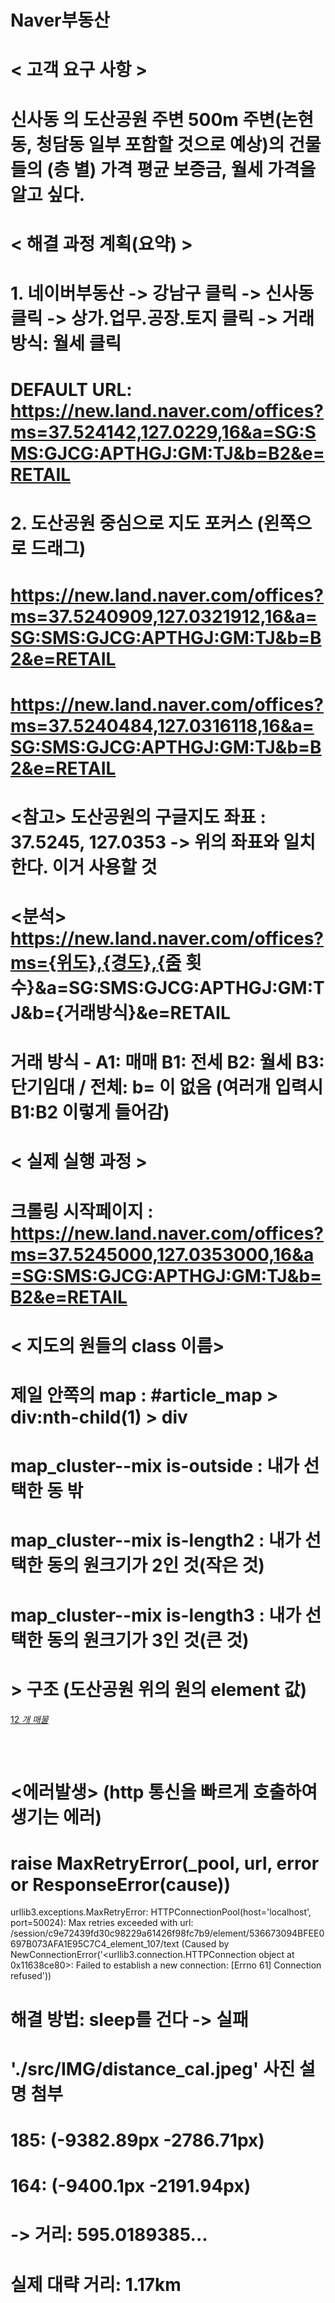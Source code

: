 # Naver부동산   




# < 고객 요구 사항 >   
#
# 신사동 의 도산공원 주변 500m 주변(논현동, 청담동 일부 포함할 것으로 예상)의 건물들의 (층 별) 가격 평균 보증금, 월세 가격을 알고 싶다.   




# < 해결 과정 계획(요약) >   
#
# 1. 네이버부동산 -> 강남구 클릭 -> 신사동 클릭 -> 상가.업무.공장.토지 클릭 -> 거래방식: 월세 클릭   
# DEFAULT URL: https://new.land.naver.com/offices?ms=37.524142,127.0229,16&a=SG:SMS:GJCG:APTHGJ:GM:TJ&b=B2&e=RETAIL   
#
# 2. 도산공원 중심으로 지도 포커스 (왼쪽으로 드래그)   
# https://new.land.naver.com/offices?ms=37.5240909,127.0321912,16&a=SG:SMS:GJCG:APTHGJ:GM:TJ&b=B2&e=RETAIL   
# https://new.land.naver.com/offices?ms=37.5240484,127.0316118,16&a=SG:SMS:GJCG:APTHGJ:GM:TJ&b=B2&e=RETAIL   




# <참고> 도산공원의 구글지도 좌표 : 37.5245, 127.0353 -> 위의 좌표와 일치한다. 이거 사용할 것   
# <분석> https://new.land.naver.com/offices?ms={위도},{경도},{줌 횟수}&a=SG:SMS:GJCG:APTHGJ:GM:TJ&b={거래방식}&e=RETAIL   
# 거래 방식 - A1: 매매  B1: 전세  B2: 월세  B3: 단기임대 / 전체: b= 이 없음  (여러개 입력시 B1:B2 이렇게 들어감)   


# < 실제 실행 과정 >   
# 크롤링 시작페이지 : https://new.land.naver.com/offices?ms=37.5245000,127.0353000,16&a=SG:SMS:GJCG:APTHGJ:GM:TJ&b=B2&e=RETAIL   
#
# < 지도의 원들의 class 이름>   
# 제일 안쪽의 map : #article_map > div:nth-child(1) > div   
# map_cluster--mix is-outside : 내가 선택한 동 밖   
# map_cluster--mix is-length2 : 내가 선택한 동의 원크기가 2인 것(작은 것)   
# map_cluster--mix is-length3 : 내가 선택한 동의 원크기가 3인 것(큰 것)   

# > 구조 (도산공원 위의 원의 element 값)
<a href="javascript:void(0);" role="button" class="map_cluster--mix is-length2" aria-pressed="false" aria-hidden="false" id="212211002301LGEOHASH_MIX_ARTICLE" data-nclk="MAP.sectorAmark" style="width: 45.8556px; height: 45.8556px; top: 360.429px; left: 1288.68px;">
    <div class="map_cluster_inner">
        <span class="blind" aria-labelledby="region_selected"></span>
        <span class="sale_number">
            12
            <em class="blind">
                개 매물
            </em>
        </span>
    </div>
    <div class="marker_transparent" style="width: 45.8556px; height: 45.8556px;"></div>
</a>   

# 

# <에러발생> (http 통신을 빠르게 호출하여 생기는 에러)   
# raise MaxRetryError(_pool, url, error or ResponseError(cause))
urllib3.exceptions.MaxRetryError: HTTPConnectionPool(host='localhost', port=50024): Max retries exceeded with url: /session/c9e72439fd30c98229a61426f98fc7b9/element/536673094BFEE0697B073AFA1E95C7C4_element_107/text (Caused by NewConnectionError('<urllib3.connection.HTTPConnection object at 0x11638ce80>: Failed to establish a new connection: [Errno 61] Connection refused'))
# 해결 방법: sleep를 건다  ->  실패



# './src/IMG/distance_cal.jpeg' 사진 설명 첨부
#
# 185: (-9382.89px   -2786.71px)
# 164: (-9400.1px    -2191.94px)
#
# -> 거리: 595.0189385...
# 실제 대략 거리: 1.17km